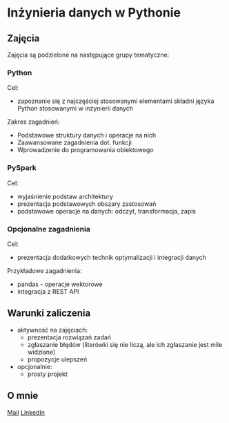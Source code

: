 # Inżynieria danych w Pythonie

## Zajęcia

Zajęcia są podzielone na następujące grupy tematyczne:

### Python

Cel: 
* zapoznanie się z najczęściej stosowanymi elementami składni języka Python stosowanymi w inżynierii danych

Zakres zagadnień:
* Podstawowe struktury danych i operacje na nich
* Zaawansowane zagadnienia dot. funkcji
* Wprowadzenie do programowania obiektowego

### PySpark

Cel: 
* wyjaśnienie podstaw architektury
* prezentacja podstawowych obszary zastosowań
* podstawowe operacje na danych: odczyt, transformacja, zapis

### Opcjonalne zagadnienia

Cel:
* prezentacja dodatkowych technik optymalizacji i integracji danych

Przykładowe zagadnienia:
* pandas - operacje wektorowe
* integracja z REST API

## Warunki zaliczenia

* aktywność na zajęciach:
  * prezentacja rozwiązań zadań
  * zgłaszanie błędów (literówki się nie liczą, ale ich zgłaszanie jest mile widziane)
  * propozycje ulepszeń
* opcjonalnie:
  * prosty projekt  

## O mnie

[Mail](kplatek@wmi.amu.edu.pl)
[LinkedIn](https://www.linkedin.com/in/krzysztof-p%C5%82atek-70144010b/)

